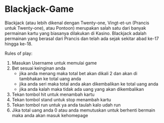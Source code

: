 # Blackjack-Game

Blackjack (atau lebih dikenal dengan Twenty-one, Vingt-et-un (Prancis untuk Twenty-one), atau Pontoon) merupakan salah satu dari banyak permainan kartu yang biasanya dilakukan di Kasino. Blackjack adalah permainan yang berasal dari Prancis dan telah ada sejak sekitar abad ke-17 hingga ke-18.

Rules of play:

1. Masukan Username untuk memulai game
2. Bet sesuai keinginan anda
   - jika anda menang maka total bet akan dikali 2 dan akan di tambhakan ke total uang anda
   - jika anda seri maka total anda akan dikembalikan ke total uang anda
   - jika anda kalah maka tidak ada uang yang akan dikembalikan
3. Tekan tombol hit untuk menambah kartu
4. Tekan tombol stand untuk stop menambah kartu
5. Tekan tombol run untuk ya anda taulah kalo udah run
6. Jika total uang anda 0 atau anda memutuskan untuk berhenti bermain maka anda akan masuk kehomepage
